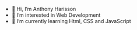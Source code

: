 - 👋 Hi, I’m Anthony Harisson
- 👀 I’m interested in Web Development
- 🌱 I’m currently learning Html, CSS and JavaScript

<!---
AnthonyH30/AnthonyH30 is a ✨ special ✨ repository because its `README.md` (this file) appears on your GitHub profile.
You can click the Preview link to take a look at your changes.
--->
